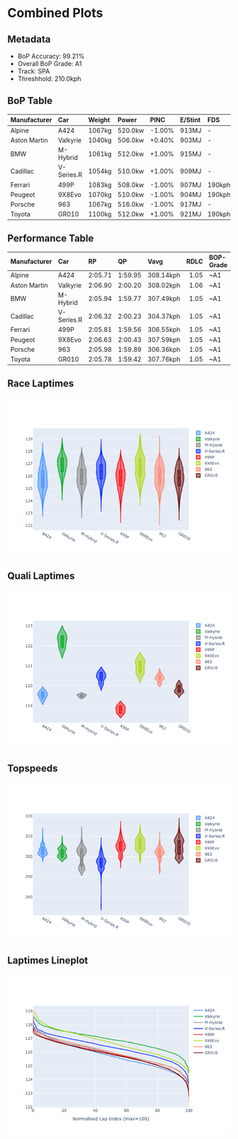 # Combined Plots

## Metadata

- BoP Accuracy: 99.21%
- Overall BoP Grade: A1
- Track: SPA
- Threshhold: 210.0kph

## BoP Table
| Manufacturer   | Car        | Weight   | Power   | PINC   | E/Stint   | FDS    |
|:---------------|:-----------|:---------|:--------|:-------|:----------|:-------|
| Alpine         | A424       | 1067kg   | 520.0kw | -1.00% | 913MJ     | -      |
| Aston Martin   | Valkyrie   | 1040kg   | 506.0kw | +0.40% | 903MJ     | -      |
| BMW            | M-Hybrid   | 1061kg   | 512.0kw | +1.00% | 915MJ     | -      |
| Cadillac       | V-Series.R | 1054kg   | 510.0kw | +1.00% | 909MJ     | -      |
| Ferrari        | 499P       | 1083kg   | 508.0kw | -1.00% | 907MJ     | 190kph |
| Peugeot        | 9X8Evo     | 1070kg   | 510.0kw | -1.00% | 904MJ     | 190kph |
| Porsche        | 963        | 1067kg   | 516.0kw | -1.00% | 917MJ     | -      |
| Toyota         | GR010      | 1100kg   | 512.0kw | +1.00% | 921MJ     | 190kph |

## Performance Table
| Manufacturer   | Car        | RP      | QP      | Vavg      |   RDLC | BOP-Grade   | Match   |
|:---------------|:-----------|:--------|:--------|:----------|-------:|:------------|:--------|
| Alpine         | A424       | 2:05.71 | 1:59.95 | 308.14kph |   1.05 | ~A1         | 99.92%  |
| Aston Martin   | Valkyrie   | 2:06.90 | 2:00.20 | 308.02kph |   1.06 | ~A1         | 97.96%  |
| BMW            | M-Hybrid   | 2:05.94 | 1:59.77 | 307.49kph |   1.05 | ~A1         | 99.96%  |
| Cadillac       | V-Series.R | 2:06.32 | 2:00.23 | 304.37kph |   1.05 | ~A1         | 99.79%  |
| Ferrari        | 499P       | 2:05.81 | 1:59.56 | 306.55kph |   1.05 | ~A1         | 99.74%  |
| Peugeot        | 9X8Evo     | 2:06.63 | 2:00.43 | 307.59kph |   1.05 | ~A1         | 96.57%  |
| Porsche        | 963        | 2:05.98 | 1:59.89 | 306.36kph |   1.05 | ~A1         | 99.86%  |
| Toyota         | GR010      | 2:05.78 | 1:59.42 | 307.76kph |   1.05 | ~A1         | 99.87%  |

## Race Laptimes
![Race Laptimes](images/race_violin.png)

## Quali Laptimes
![Quali Laptimes](images/quali_violin.png)

## Topspeeds
![Topspeeds](images/topspeed_violin.png)

## Laptimes Lineplot
![Laptimes Lineplot](images/laptime_line.png)

